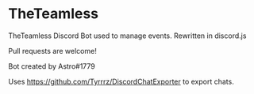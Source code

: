 # TheTeamless
TheTeamless Discord Bot used to manage events. Rewritten in discord.js 

Pull requests are welcome!

Bot created by Astro#1779

Uses https://github.com/Tyrrrz/DiscordChatExporter to export chats.
